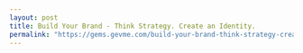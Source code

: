 ```yaml
---
layout: post
title: Build Your Brand - Think Strategy. Create an Identity.
permalink: "https://gems.gevme.com/build-your-brand-think-strategy-create-an-identity-30052019"
---
```

